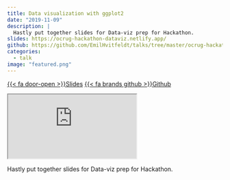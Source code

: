 ```yaml
---
title: Data visualization with ggplot2
date: "2019-11-09"
description: |
  Hastly put together slides for Data-viz prep for Hackathon.
slides: https://ocrug-hackathon-dataviz.netlify.app/
github: https://github.com/EmilHvitfeldt/talks/tree/master/ocrug-hackathon-dataviz
categories:
  - talk
image: "featured.png"
---
```


<a href="https://ocrug-hackathon-dataviz.netlify.app/" class="listing-slides btn-links">{{< fa door-open >}}Slides<a>
<a href="https://github.com/EmilHvitfeldt/talks/tree/master/ocrug-hackathon-dataviz" class="listing-github btn-links">{{< fa brands github >}}Github<a>
      
<iframe class="slide-deck" src="https://ocrug-hackathon-dataviz.netlify.app/"></iframe>

Hastly put together slides for Data-viz prep for Hackathon.
